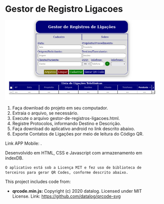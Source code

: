 # Gestor de Registro Ligacoes

![alt text](image.png)

1. Faça download do projeto em seu computador.
2. Extraia o arquivo, se necessário.
3. Execute o arquivo gestor-de-registros-ligacoes.html.
4. Registre Protocolos, informando Destino e Descrição.
5. Faça download do aplicativo android no link descrito abaixo.
6. Exporte Contatos de Ligações por meio de leitura do Código QR.

Link APP Mobile: .

Desenvolvido em HTML, CSS e Javascript com armazenamento em indexDB.

    O aplicativo está sob a Licença MIT e fez uso de biblioteca de terceiros para gerar QR Codes, conforme descrito abaixo.

This project includes code from:

* **qrcode.min.js:** Copyright (c) 2020 datalog.
  Licensed under MIT License.
  Link: https://github.com/datalog/qrcode-svg